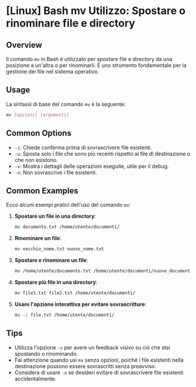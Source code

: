 # [Linux] Bash mv Utilizzo: Spostare o rinominare file e directory

## Overview
Il comando `mv` in Bash è utilizzato per spostare file e directory da una posizione a un'altra o per rinominarli. È uno strumento fondamentale per la gestione dei file nel sistema operativo.

## Usage
La sintassi di base del comando `mv` è la seguente:

```bash
mv [opzioni] [argomenti]
```

## Common Options
- `-i`: Chiede conferma prima di sovrascrivere file esistenti.
- `-u`: Sposta solo i file che sono più recenti rispetto ai file di destinazione o che non esistono.
- `-v`: Mostra i dettagli delle operazioni eseguite, utile per il debug.
- `-n`: Non sovrascrive i file esistenti.

## Common Examples
Ecco alcuni esempi pratici dell'uso del comando `mv`:

1. **Spostare un file in una directory**:
   ```bash
   mv documento.txt /home/utente/documenti/
   ```

2. **Rinominare un file**:
   ```bash
   mv vecchio_nome.txt nuovo_nome.txt
   ```

3. **Spostare e rinominare un file**:
   ```bash
   mv /home/utente/documento.txt /home/utente/documenti/nuovo_documento.txt
   ```

4. **Spostare più file in una directory**:
   ```bash
   mv file1.txt file2.txt /home/utente/documenti/
   ```

5. **Usare l'opzione interattiva per evitare sovrascritture**:
   ```bash
   mv -i file.txt /home/utente/documenti/
   ```

## Tips
- Utilizza l'opzione `-v` per avere un feedback visivo su ciò che stai spostando o rinominando.
- Fai attenzione quando usi `mv` senza opzioni, poiché i file esistenti nella destinazione possono essere sovrascritti senza preavviso.
- Considera di usare `-n` se desideri evitare di sovrascrivere file esistenti accidentalmente.